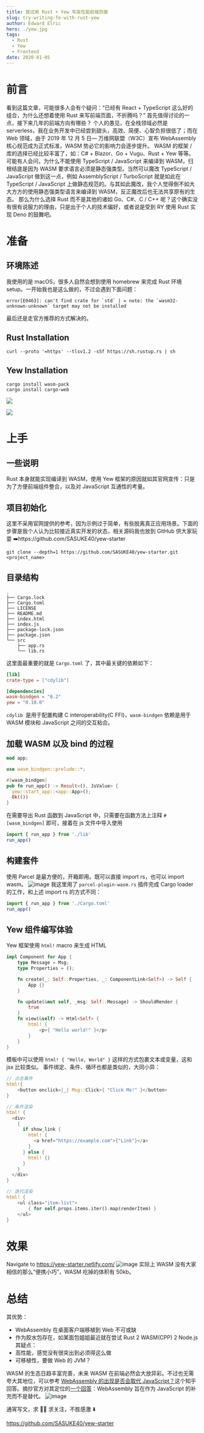 ```yaml
---
title: 尝试用 Rust + Yew 写高性能前端页面
slug: try-writing-fe-with-rust-yew
author: Edward Elric
hero: ./yew.jpg
tags:
  - Rust
  - Yew
  - Frontend
date: 2020-01-05
---
```


# 前言

看到这篇文章，可能很多人会有个疑问：“已经有 React + TypeScript 这么好的组合，为什么还想着使用 Rust 来写前端页面，不折腾吗？”
首先值得讨论的一点，接下来几年的前端方向有哪些？
个人的愚见，在全栈领域必然是 serverless，我在业务开发中已经尝到甜头，高效、简便、心智负担很低了；而在 Web 领域，由于 2019 年 12 月 5 日— 万维网联盟（W3C）宣布 WebAssembly 核心规范成为正式标准，WASM 势必它的影响力会逐步提升。
WASM 的框架 / 库的选择已经比较丰富了，如：C# + Blazor、Go + Vugu、Rust + Yew 等等。
可能有人会问，为什么不能使用 TypeScript / JavaScript 来编译到 WASM，归根结底是因为 WASM 要求语言必须是静态强类型。当然可以魔改 TypeScript / JavaScript 做到这一点，例如 AssemblyScript / TurboScript 就是如此在 TypeScript / JavaScript 上做静态规范的。与其如此魔改，我个人觉得倒不如大大方方的使用静态强类型语言来编译到 WASM，反正魔改后也无法共享原有的生态。
那么为什么选择 Rust 而不是其他的诸如 Go、C#、C / C++ 呢？这个确实没有很有说服力的理由，只是出于个人的技术偏好，或者说是受到 RY 使用 Rust 实现 Deno 的鼓舞吧。

# 准备

## 环境陈述

我使用的是 macOS，很多人自然会想到使用 homebrew 来完成 Rust 环境 setup。一开始我也是这么做的，不过会遇到下面问题：

```shell script
error[E0463]: can't find crate for `std` | = note: the `wasm32-unknown-unknown` target may not be installed
```

最后还是走官方推荐的方式解决的。

## Rust Installation

```shell script
curl --proto '=https' --tlsv1.2 -sSf https://sh.rustup.rs | sh
```

## Yew Installation

```shell script
cargo install wasm-pack
cargo install cargo-web
```

![](https://user-images.githubusercontent.com/3114495/71768267-99f34400-2f4f-11ea-927f-9f919876c04f.png)

![](https://user-images.githubusercontent.com/3114495/71768269-9a8bda80-2f4f-11ea-8e2f-4fba76bfd7fd.png)

# 上手

## 一些说明

Rust 本身就能实现编译到 WASM，使用 Yew 框架的原因就如其官网宣传：只是为了方便前端组件整合，以及对 JavaScript 互通性的考量。

## 项目初始化

这里不采用官网提供的参考，因为示例过于简单，有些脱离真正应用场景。下面的步骤是我个人认为比较接近真实开发的状态，相关源码我也放到 GitHub 供大家玩耍 ➡️https://github.com/SASUKE40/yew-starter

```shell script
git clone --depth=1 https://github.com/SASUKE40/yew-starter.git <project_name>
```

## 目录结构

```shell script
.
├── Cargo.lock
├── Cargo.toml
├── LICENSE
├── README.md
├── index.html
├── index.js
├── package-lock.json
├── package.json
└── src
    ├── app.rs
    └── lib.rs
```

这里面最重要的就是 `Cargo.toml` 了，其中最关键的依赖如下：

```toml
[lib]
crate-type = ["cdylib"]

[dependencies]
wasm-bindgen = "0.2"
yew = "0.10.0"
```

`cdylib`  是用于配置构建 C interoperability(C FFI)，`wasm-bindgen` 依赖是用于 WASM 模块和 JavaScript 之间的交互粘合。

## 加载 WASM 以及 bind 的过程

```rust
mod app;

use wasm_bindgen::prelude::*;

#[wasm_bindgen]
pub fn run_app() -> Result<(), JsValue> {
  yew::start_app::<app::App>();
  Ok(())
}
```

在需要导出 Rust 函数到 JavaScript 中，只需要在函数方法上注释 `#[wasm_bindgen]` 即可，接着在 js 文件中导入使用

```js
import { run_app } from './lib'
run_app()
```

## 构建套件

使用 Parcel 是最方便的，开箱即用。既可以直接 import rs，也可以 import wasm。
![image](https://user-images.githubusercontent.com/3114495/71775834-453ce100-2fc2-11ea-8c66-27f19c0b8c98.png)
我这里用了 `parcel-plugin-wasm.rs` 插件完成 Cargo loader 的工作，和上述 import rs 的方式不同：

```js
import { run_app } from './Cargo.toml'
run_app()
```

## Yew 组件编写体验

Yew 框架使用 `html!` macro 来生成 HTML

```rust
impl Component for App {
    type Message = Msg;
    type Properties = ();

    fn create(_: Self::Properties, _: ComponentLink<Self>) -> Self {
        App {}
    }

    fn update(&mut self, _msg: Self::Message) -> ShouldRender {
        true
    }
    fn view(&self) -> Html<Self> {
        html! {
            <p>{ "Hello world!" }</p>
        }
    }
}
```

模板中可以使用 `html! { "Hello, World" }` 这样的方式包裹文本或变量，这和 jsx 比较类似。
事件绑定、条件、循环也都是类似的，大同小异：

```rust
// 点击事件
html!{
    <button onclick=|_| Msg::Click>{ "Click Me!" }</button>
}

// 条件渲染
html! {
  <div>
    {
      if show_link {
        html! {
          <a href="https://example.com">{"Link"}</a>
        }
      } else {
        html! {}
      }
    }
  </div>
}

// 迭代渲染
html! {
    <ul class="item-list">
        { for self.props.items.iter().map(renderItem) }
    </ul>
}
```

# 效果

Navigate to https://yew-starter.netlify.com/
![image](https://user-images.githubusercontent.com/3114495/71775897-ffcce380-2fc2-11ea-85f8-c3fbae3099e2.png)
实际上 WASM 没有大家相信的那么“便携小巧”，WASM 吃掉的体积有 50kb。

# 总结

其优势：

- WebAssembly 在桌面客户端移植到 Web 不可或缺
- 作为胶水包存在，如某面包姐姐最近就在尝试 Rust 2 WASM(CPP) 2 Node.js
  其疑点：
- 高性能，感觉没有很突出到必须得这么做
- 可移植性，要做 Web 的 JVM？

WASM 的生态日趋丰富完善，未来 WASM 在前端必然会大放异彩。不过也无需夸大其地位，可以参考 [WebAssembly 的出现是否会取代 JavaScript？](https://www.zhihu.com/question/322007706/answer/741764049)这个知乎回答。摘抄官方对其定位的[一个回答](https://webassembly.org/docs/faq/)：WebAssembly 旨在作为 JavaScript 的补充而不是替代。
![image](https://user-images.githubusercontent.com/3114495/71776039-49b6c900-2fc5-11ea-9bab-23f88030bfa8.png)

通宵写文，求 🌟🌟 求关注，不胜感激 ⬇️

https://github.com/SASUKE40/yew-starter
